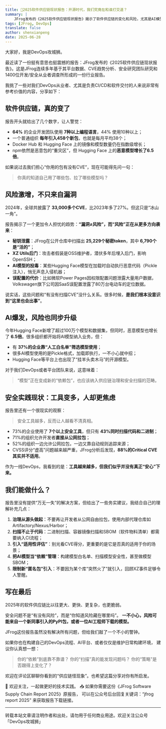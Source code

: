 ```yaml
---
title: 🧊2025软件供应链现状报告：开源时代，我们究竟在和谁打交道？
summary: |
    JFrog发布的《2025软件供应链现状报告》揭示了软件供应链的变化和风险，尤其是AI模型的安全问题。本文分享了报告中的关键发现和对DevOps从业者的启示。
tags: [JFrog, DevOps]
translate: false
author: shenxianpeng
date: 2025-06-28
---
```


大家好，我是DevOps攻城狮。

最近读了一份挺有意思也挺震撼的报告：JFrog发布的《2025软件供应链现状报告》。这是JFrog连续多年基于其平台数据、CVE趋势分析、安全研究团队研究和1400位开发/安全从业者调查所形成的一份行业报告。

我挑了一些对我们DevOps从业者、尤其是负责CI/CD和软件交付的人来说非常有参考价值的内容，分享如下：

## 软件供应链，真的变了

报告开头就给出了几个数字，让人警觉：

* **64%** 的企业开发团队使用 **7种以上编程语言**，44% 使用10种以上；
* 一个普通组织 **每年引入458个新包**，也就是每月平均38个；
* Docker Hub 和 Hugging Face 上的镜像和模型数量仍在指数级增长；
* npm依然是恶意包的“重灾区”，但 Hugging Face 上的**恶意模型增长了6.5倍**。

如果说过去我们担心“你用的包有没有CVE”，现在可能得先问一句：

> 你真的知道自己用了哪些包、拉了哪些模型吗？

## 风险激增，不只来自漏洞

2024年，全球共披露了 **33,000多个CVE**，比2023年多了27%。但这只是“冰山一角”。

报告揭示了一个更加令人担忧的趋势：**“漏洞≠风险”，而“风险”正在从更多方向袭来**：

* **秘钥泄露**：JFrog在公开仓库中扫描出 **25,229个秘密token**，其中 **6,790个是“活的”**；
* **XZ Utils后门**：攻击者假装是OSS维护者，潜伏多年后埋入后门，影响OpenSSH；
* **AI模型的投毒**：某些Hugging Face模型在加载时自动执行恶意代码（Pickle注入），悄无声息入侵机器；
* **误配置的代价**：比如微软Power Pages因权限配置问题泄露大量用户数据，Volkswagen旗下公司因SaaS误配置泄露了80万台电动车的定位数据。

说实话，这些问题和“有没有扫描CVE”没什么关系。很多时候，**是我们根本没意识到“这里也会出事”**。

## AI爆发，风险也同步升级

今年Hugging Face新增了超过100万个模型和数据集，但同时，恶意模型也增长了 **6.5倍**。很多组织都开始将AI模型纳入业务，但：

* 有 **37%的企业靠“人工白名单”筛选模型使用**；
* 很多AI模型使用的是Pickle格式，加载即执行，一不小心就中招；
* Hugging Face等平台上也出现了“挂羊头卖木马”的开源模型。

对于我们DevOps或者平台团队来说，这意味着：

> “模型”正在变成新的“依赖包”，也应该纳入供应链治理和安全扫描的范畴。

## 安全实践现状：工具变多，人却更焦虑

报告里还有一个很现实的观察：

> 安全工具越多，反而让人越看不清真相。

* 73%的企业使用了 **7个以上安全工具**，但只有 **43%同时扫描代码和二进制**；
* 71%的组织允许开发者**直接从公网拉包**；
* 52%的组织一边允许公网拉包，一边又靠自动规则追踪来源；
* CVSS评分“虚高”问题越来越严重，JFrog分析后发现，**88%的Critical CVE其实并不适用**。

作为一线DevOps，我看到的是：**工具越来越多，但我们似乎并没有真正“安心”下来。**

## 我们能做什么？

报告里没有提供“万无一失”的解决方案，但给出了一些务实建议，我结合自己的理解补充几点：

1. **治理从源头做起**：不要再让开发者从公网自由拉包，使用内部代理仓库如 Artifactory/Nexus/Harbor；
2. **扫描不止于代码**：二进制扫描、容器镜像扫描和SBOM（软件物料清单）都需要纳入CI流程；
3. **引入“适用性评估”**：别光看CVE得分，更重要的是它是否真的适用于你的场景；
4. **把AI模型当“依赖”管理**：构建模型白名单、扫描模型安全性，甚至做模型SBOM；
5. **限制新“匿名包”引入**：不要因为某个库“突然火了”就引入，回顾XZ事件足够令人警醒。

## 写在最后

2025年的软件供应链比以往更大、更快、更复杂，也更脆弱。

安全问题不是“有没有风险”，而是“你知道风险藏在哪里吗”。
**一不小心，风险可能来自一个新同事引入的PyPI包，或者一位AI工程师下载的模型。**

JFrog这份报告虽然没有解决所有问题，但给我们敲了一个不小的警钟。

如果你也在构建自己的DevOps流程、AI平台、或者仅仅是维护日常构建环境，
建议你认真想一想：

> 你的“依赖”到底靠不靠谱？
> 你的“扫描”真的能发现问题吗？
> 你的“策略”是否跟得上变化了？

欢迎在评论区聊聊你看到的“供应链怪现象”。也希望这篇分享对你有所启发。

🧡 欢迎关注，一起做更好的技术实践。
📥 如果你需要这份《JFrog Software Supply Chain Report 2025》原报告，
可以在公众号后台回复关键词：“jfrog report 2025” 来获取报告下载链接。

---

转载本站文章请注明作者和出处，请勿用于任何商业用途。欢迎关注公众号「DevOps攻城狮」
